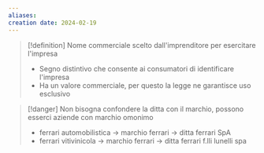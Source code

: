 ```yaml
---
aliases: 
creation date: 2024-02-19
---
```


>[!definition]
>Nome commerciale scelto dall'imprenditore per esercitare l'impresa
>- Segno distintivo che consente ai consumatori di identificare l'impresa
>- Ha un valore commerciale, per questo la legge ne garantisce uso esclusivo


>[!danger]
>Non bisogna confondere la ditta con il marchio, possono esserci aziende con marchio omonimo 
>- ferrari automobilistica -> marchio ferrari -> ditta ferrari SpA
>- ferrari vitivinicola -> marchio ferrari -> ditta ferrari f.lli lunelli spa